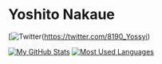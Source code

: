 # Yoshito Nakaue

[![Twitter](https://img.shields.io/badge/-Twitter-1DA1F2.svg?logo=twitter&style=plastic)(https://twitter.com/8190_Yossyi)

[![My GitHub Stats](https://github-readme-stats.vercel.app/api?username=nkue-yst&count_private=true&show_icons=true)](https://github.com/anuraghazra/github-readme-stats)
[![Most Used Languages](https://github-readme-stats.vercel.app/api/top-langs/?username=nkue-yst&hide=Makefile)](https://github.com/anuraghazra/github-readme-stats)
